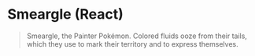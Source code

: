 # Smeargle (React)

> Smeargle, the Painter Pokémon. Colored fluids ooze from their tails, which they use to mark their territory and to express themselves.
